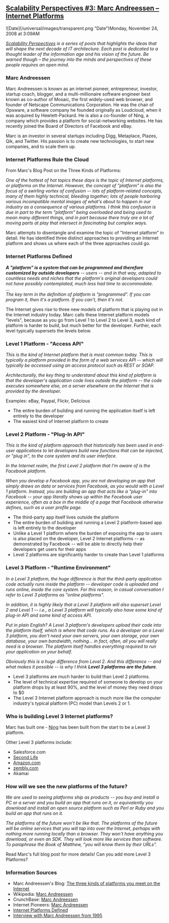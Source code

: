 ## [Scalability Perspectives #3: Marc Andreessen – Internet Platforms](/blog/2008/11/24/scalability-perspectives-3-marc-andreessen-internet-platform.html)

<div class="journal-entry-tag journal-entry-tag-post-title"><span class="posted-on">![Date](/universal/images/transparent.png "Date")Monday, November 24, 2008 at 3:09AM</span></div>

<div class="body">

_[Scalability Perspectives](http://highscalability.com/tags/perspectives) is a series of posts that highlights the ideas that will shape the next decade of IT architecture. Each post is dedicated to a thought leader of the information age and his vision of the future. Be warned though – the journey into the minds and perspectives of these people requires an open mind._

### Marc Andreessen

Marc Andreessen is known as an internet pioneer, entrepreneur, investor, startup coach, blogger, and a multi-millionaire software engineer best known as co-author of Mosaic, the first widely-used web browser, and founder of Netscape Communications Corporation. He was the chair of Opsware, a software company he founded originally as Loudcloud, when it was acquired by Hewlett-Packard. He is also a co-founder of Ning, a company which provides a platform for social-networking websites. He has recently joined the Board of Directors of Facebook and eBay.  

Marc is an investor in several startups including Digg, Metaplace, Plazes, Qik, and Twitter. His passion is to create new technologies, to start new companies, and to scale them up.

### Internet Platforms Rule the Cloud

From Marc's Blog Post on the Three Kinds of Platforms:  

<cite>One of the hottest of hot topics these days is the topic of Internet platforms, or platforms on the Internet. However, the concept of "platform" is also the focus of a swirling vortex of confusion -- lots of platform-related concepts, many of them highly technical, bleeding together; lots of people harboring various incompatible mental images of what's about to happen in our industry as a consequence of various platforms. I think this confusion is due in part to the term "platform" being overloaded and being used to mean many different things, and in part because there truly are a lot of moving parts at play that intersect in fascinating but complex ways.</cite>  

Marc attempts to disentangle and examine the topic of "Internet platform" in detail. He has identified three distinct approaches to providing an Internet platform and shows us where each of the three approaches could go.

### Internet Platforms Defined

<cite>**A "platform" is a system that can be programmed and therefore customized by outside developers** -- users -- and in that way, adapted to countless needs and niches that the platform's original developers could not have possibly contemplated, much less had time to accommodate.</cite>  
...  
<cite>The key term in the definition of platform is "programmed". If you can program it, then it's a platform. If you can't, then it's not.</cite>  

The Internet gives rise to three new models of platform that is playing out in the Internet industry today. Marc calls these Internet platform models "levels", because as you go from Level 1 to Level 2 to Level 3, each kind of platform is harder to build, but much better for the developer. Further, each level typically supersets the levels below.

### Level 1 Platform - "Access API"

<cite>This is the kind of Internet platform that is most common today. This is typically a platform provided in the form of a web services API -- which will typically be accessed using an access protocol such as REST or SOAP.</cite>  

<cite>Architecturally, the key thing to understand about this kind of platform is that the developer's application code lives outside the platform -- the code executes somewhere else, on a server elsewhere on the Internet that is provided by the developer.</cite>  

Examples: eBay, Paypal, Flickr, Delicious

*   The entire burden of building and running the application itself is left entirely to the developer
*   The easiest kind of Internet platform to create

### Level 2 Platform - "Plug-In API"

<cite>This is the kind of platform approach that historically has been used in end-user applications to let developers build new functions that can be injected, or "plug in", to the core system and its user interface.</cite>  

<cite>In the Internet realm, the first Level 2 platform that I'm aware of is the Facebook platform.</cite>  

<cite>When you develop a Facebook app, you are not developing an app that simply draws on data or services from Facebook, as you would with a Level 1 platform. Instead, you are building an app that acts like a "plug-in" into Facebook -- your app literally shows up within the Facebook user experience, often as a box in the middle of a page that Facebook otherwise defines, such as a user profile page.</cite>

*   The third-party app itself lives outside the platform
*   The entire burden of building and running a Level 2 platform-based app is left entirely to the developer
*   Unlike a Level 1 platform where the burden of exposing the app to users is also placed on the developer, Level 2 Internet platforms -- as demonstrated by Facebook -- will be able to directly help their developers get users for their apps
*   Level 2 platforms are significantly harder to create than Level 1 platforms

### Level 3 Platform - "Runtime Environment"

<cite>In a Level 3 platform, the huge difference is that the third-party application code actually runs inside the platform -- developer code is uploaded and runs online, inside the core system. For this reason, in casual conversation I refer to Level 3 platforms as "online platforms".</cite>  

<cite>In addition, it is highly likely that a Level 3 platform will also superset Level 2 and Level 1 -- i.e., a Level 3 platform will typically also have some kind of plug-in API and some kind of access API.</cite>  

<cite>Put in plain English? A Level 3 platform's developers upload their code into the platform itself, which is where that code runs. As a developer on a Level 3 platform, you don't need your own servers, your own storage, your own database, your own bandwidth, nothing... in fact, often, all you will really need is a browser. The platform itself handles everything required to run your application on your behalf.</cite>  

<cite>Obviously this is a huge difference from Level 2\. And this difference -- and what makes it possible -- is why I think **Level 3 platforms are the future**.</cite>

*   Level 3 platforms are much harder to build than Level 2 platforms.
*   The level of technical expertise required of someone to develop on your platform drops by at least 90%, and the level of money they need drops to $0
*   The Level 3 Internet platform approach is much more like the computer industry's typical platform (PC) model than Levels 2 or 1.

### Who is building Level 3 Internet platforms?

Marc has built one - [Ning](http://www.ning.com/) has been built from the start to be a Level 3 platform.  

Other Level 3 platforms include:

*   Salesforce.com
*   [Second Life](http://highscalability.com/second-life-architecture-grid)
*   [Amazon.com](http://highscalability.com/amazon-architecture)
*   [zembly.com](http://zembly.com/)
*   Akamai

### How will we see the new platforms of the future?

<cite>We are used to seeing platforms ship as products -- you buy and install a PC or a server and you build an app that runs on it, or equivalently you download and install an open source platform such as Perl or Ruby and you build an app that runs on it.</cite>  

<cite>The platforms of the future won't be like that. The platforms of the future will be online services that you will tap into over the Internet, perhaps with nothing more running locally than a browser. They won't have anything you download, or even an SDK. They will look more like services than software. To paraphrase the Book of Matthew, "you will know them by their URLs".</cite>  

Read Marc's full blog post for more details! Can you add more Level 3 Platforms?

### Information Sources

*   Marc Andreessen's Blog: [The three kinds of platforms you meet on the Internet](http://blog.pmarca.com/2007/09/the-three-kinds.html)
*   Wikipedia: [Marc Andreessen](http://en.wikipedia.org/wiki/Marc_Andreessen)
*   CrunchBase: [Marc Andreessen](http://www.crunchbase.com/person/marc-andreessen)
*   Internet Pioneers: [Marc Andreessen](http://www.ibiblio.org/pioneers/andreesen.html)
*   [Internet Platforms Defined](http://innowave.blogspot.com/2007/09/internet-platforms-defined.html)
*   [Interview with Marc Andreessen from 1995](http://americanhistory.si.edu/collections/comphist/ma1.html)

</div>